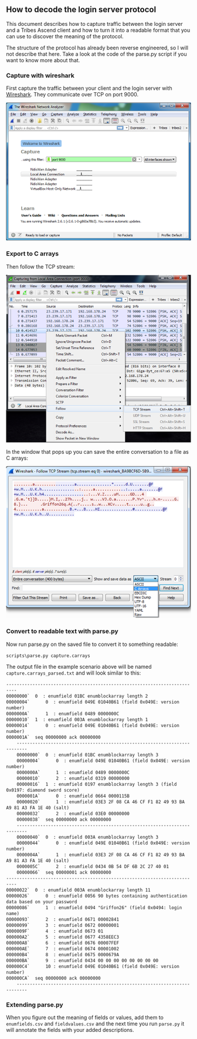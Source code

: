 ## How to decode the login server protocol

This document describes how to capture traffic between the login server and a Tribes Ascend
client and how to turn it into a readable format that you can use to discover the meaning
of the protocol. 

The structure of the protocol has already been reverse engineered, so I will not describe
that here. Take a look at the code of the parse.py script if you want to know more about that.

### Capture with wireshark

First capture the traffic between your client and the login server with 
[Wireshark](https://www.wireshark.org/). They communicate over TCP on port 9000.

![Wireshark start capture](/docs/images/wireshark_start_capture.png?raw=true)

### Export to C arrays

Then follow the TCP stream:

![Wireshark follow TCP stream](/docs/images/wireshark_follow_tcp_stream.png?raw=true)

In the window that pops up you can save the entire conversation to a file as C arrays:

![Wireshark save as C arrays](/docs/images/wireshark_saveas_carrays.png?raw=true)

### Convert to readable text with parse.py

Now run parse.py on the saved file to convert it to something readable:

    scripts\parse.py capture.carrays
    
The output file in the example scenario above will be named `capture.carrays_parsed.txt` and 
will look similar to this:

    --------------------------------------------------------------------------
    00000000`  0  : enumfield 01BC enumblockarray length 2
    00000004`      0  : enumfield 049E 01040B61 (field 0x049E: version number)
    0000000A`      1  : enumfield 0489 0000000C
    00000010`  1  : enumfield 003A enumblockarray length 1
    00000014`      0  : enumfield 049E 01040B61 (field 0x049E: version number)
    0000001A`  seq 00000000 ack 00000000
        --------------------------------------------------------------------------
        00000000`  0  : enumfield 01BC enumblockarray length 3
        00000004`      0  : enumfield 049E 01040B61 (field 0x049E: version number)
        0000000A`      1  : enumfield 0489 0000000C
        00000010`      2  : enumfield 0319 00000000
        00000016`  1  : enumfield 0197 enumblockarray length 3 (field 0x0197: diamond sword score)
        0000001A`      0  : enumfield 0664 0000115B
        00000020`      1  : enumfield 03E3 2F 08 CA 46 CF F1 82 49 93 BA A9 81 A3 FA 1E 40 (salt)
        00000032`      2  : enumfield 03E0 00000000
        00000038`  seq 00000000 ack 00000000
        --------------------------------------------------------------------------
        00000040`  0  : enumfield 003A enumblockarray length 3
        00000044`      0  : enumfield 049E 01040B61 (field 0x049E: version number)
        0000004A`      1  : enumfield 03E3 2F 08 CA 46 CF F1 82 49 93 BA A9 81 A3 FA 1E 40 (salt)
        0000005C`      2  : enumfield 0434 0B 54 DF 6B 2C 27 40 01
        00000066`  seq 00000001 ack 00000000
    --------------------------------------------------------------------------
    00000022`  0  : enumfield 003A enumblockarray length 11
    00000026`      0  : enumfield 0056 90 bytes containing authentication data based on your password
    00000086`      1  : enumfield 0494 "Griffon26" (field 0x0494: login name)
    00000093`      2  : enumfield 0671 00002841
    00000099`      3  : enumfield 0672 00000001
    0000009F`      4  : enumfield 0673 01
    000000A2`      5  : enumfield 0677 4358EEC3
    000000A8`      6  : enumfield 0676 00007FEF
    000000AE`      7  : enumfield 0674 00001002
    000000B4`      8  : enumfield 0675 0000679A
    000000BA`      9  : enumfield 0434 00 00 00 00 00 00 00 00
    000000C4`      10 : enumfield 049E 01040B61 (field 0x049E: version number)
    000000CA`  seq 00000000 ack 00000000
        --------------------------------------------------------------------------

### Extending parse.py

When you figure out the meaning of fields or values, add them to `enumfields.csv` and
`fieldvalues.csv` and the next time you run `parse.py` it will annotate the fields with
your added descriptions.
 